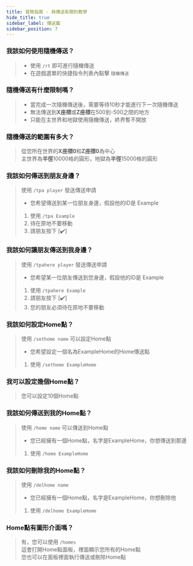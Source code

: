 ```yaml
---
title: 冒險指南 - 與傳送有關的教學
hide_title: true
sidebar_label: 傳送篇
sidebar_position: 7
---
```


### 我該如何使用隨機傳送？
> - 使用 `/rt` 即可進行隨機傳送
> - 在遊戲選單的快捷指令列表內點擊 `隨機傳送`

### 隨機傳送有什麼限制嗎？
> - 當完成一次隨機傳送後，需要等待10秒才能進行下一次隨機傳送  
> - 無法傳送到**X座標**或**Z座標**在500到-500之間的地方  
> - 只能在主世界和地獄使用隨機傳送，終界暫不開放

### 隨機傳送的範圍有多大？
> 從您所在世界的**X座標0**和**Z座標0**為中心  
> 主世界為**半徑**10000格的圓形，地獄為**半徑**15000格的圓形

### 我該如何傳送到朋友身邊？
> 使用 `/tpa player` 發送傳送申請  
>
> - 您希望傳送到某一位朋友身邊，假設他的ID是 Example
> 1. 使用 `/tpa Example`
> 2. 待在原地不要移動
> 3. 請朋友按下 [✔️]

### 我該如何讓朋友傳送到我身邊？
> 使用 `/tpahere player` 發送傳送申請  
>
> - 您希望某一位朋友傳送到您身邊，假設他的ID是 Example
> 1. 使用 `/tpahere Example`
> 2. 請朋友按下 [✔️]
> 3. 您的朋友必須待在原地不要移動

### 我該如何設定Home點？
> 使用 `/sethome name` 可以設定Home點
>
> - 您希望設定一個名為ExampleHome的Home傳送點
> 1. 使用 `/sethome ExampleHome`

### 我可以設定幾個Home點？
> 您可以設定10個Home點

### 我該如何傳送到我的Home點？
> 使用 `/home name` 可以傳送到Home點
>
> - 您已經擁有一個Home點，名字是ExampleHome，你想傳送到那邊
> 1. 使用 `/home ExampleHome`

### 我該如何刪除我的Home點？
> 使用 `/delhome name`
>
> - 您已經擁有一個Home點，名字是ExampleHome，你想刪除他
> 1. 使用 `/delhome ExampleHome`

### Home點有圖形介面嗎？
> 有，您可以使用 `/homes`  
> 這會打開Home點面板，裡面顯示您所有的Home點  
> 您也可以在面板裡面執行傳送或刪除Home點
